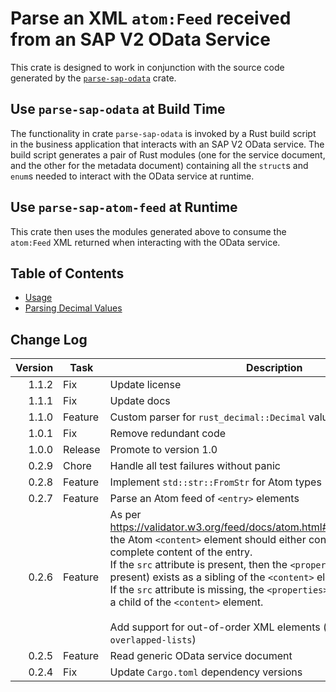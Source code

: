 # Parse an XML `atom:Feed` received from an SAP V2 OData Service

This crate is designed to work in conjunction with the source code generated by the [`parse-sap-odata`](https://crates.io/crates/parse-sap-odata) crate.

## Use `parse-sap-odata` at Build Time

The functionality in crate `parse-sap-odata` is invoked by a Rust build script in the business application that interacts with an SAP V2 OData service.  The build script generates a pair of Rust modules (one for the service document, and the other for the metadata document) containing all the `struct`s and `enum`s needed to interact with the OData service at runtime.

## Use `parse-sap-atom-feed` at Runtime

This crate then uses the modules generated above to consume the `atom:Feed` XML returned when interacting with the OData service.

## Table of Contents

* [Usage](./docs/usage.md)
* [Parsing Decimal Values](./docs/decimals.md)

## Change Log

| Version | Task    | Description                                                                                                                                                                                                                                                                                                                                                                                                                                                                                                                  |
|--------:|---------|------------------------------------------------------------------------------------------------------------------------------------------------------------------------------------------------------------------------------------------------------------------------------------------------------------------------------------------------------------------------------------------------------------------------------------------------------------------------------------------------------------------------------|
|   1.1.2 | Fix     | Update license                                                                                                                                                                                                                                                                                                                                                                                                                                                                                                               |
|   1.1.1 | Fix     | Update docs                                                                                                                                                                                                                                                                                                                                                                                                                                                                                                                  |
|   1.1.0 | Feature | Custom parser for `rust_decimal::Decimal` values                                                                                                                                                                                                                                                                                                                                                                                                                                                                             |
|   1.0.1 | Fix     | Remove redundant code                                                                                                                                                                                                                                                                                                                                                                                                                                                                                                        |
|   1.0.0 | Release | Promote to version 1.0                                                                                                                                                                                                                                                                                                                                                                                                                                                                                                       |
|   0.2.9 | Chore   | Handle all test failures without panic                                                                                                                                                                                                                                                                                                                                                                                                                                                                                       |
|   0.2.8 | Feature | Implement `std::str::FromStr` for Atom types                                                                                                                                                                                                                                                                                                                                                                                                                                                                                 |
|   0.2.7 | Feature | Parse an Atom feed of `<entry>` elements                                                                                                                                                                                                                                                                                                                                                                                                                                                                                     |
|   0.2.6 | Feature | As per <https://validator.w3.org/feed/docs/atom.html#requiredEntryElements>, the Atom `<content>` element should either contain or link to, the complete content of the entry.<br>If the `src` attribute is present, then the `<properties>` element (if present) exists as a sibling of the `<content>` element.<br>If the `src` attribute is missing, the `<properties>` element must exist as a child of the `<content>` element.<br><br>Add support for out-of-order XML elements (quick-xml feature `overlapped-lists`) |
|   0.2.5 | Feature | Read generic OData service document                                                                                                                                                                                                                                                                                                                                                                                                                                                                                          |
|   0.2.4 | Fix     | Update `Cargo.toml` dependency versions                                                                                                                                                                                                                                                                                                                                                                                                                                                                                      |
